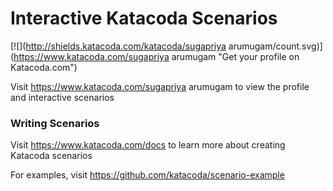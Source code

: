 # Interactive Katacoda Scenarios

[![](http://shields.katacoda.com/katacoda/sugapriya arumugam/count.svg)](https://www.katacoda.com/sugapriya arumugam "Get your profile on Katacoda.com")

Visit https://www.katacoda.com/sugapriya arumugam to view the profile and interactive scenarios

### Writing Scenarios
Visit https://www.katacoda.com/docs to learn more about creating Katacoda scenarios

For examples, visit https://github.com/katacoda/scenario-example
